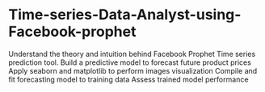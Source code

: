 # Time-series-Data-Analyst-using-Facebook-prophet 
Understand the theory and intuition behind Facebook Prophet Time series prediction tool.
Build a predictive model to forecast future product prices
Apply seaborn and matplotlib to perform images visualization
Compile and fit forecasting model to training data
Assess trained model performance

